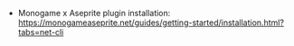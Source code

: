 - Monogame x Aseprite plugin installation: https://monogameaseprite.net/guides/getting-started/installation.html?tabs=net-cli